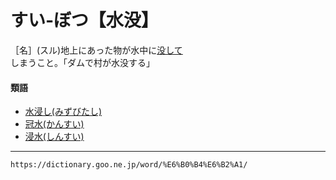 # すい‐ぼつ【水没】

［名］(スル)地上にあった物が水中に[没して](ぼっする（没する）)しまうこと。「ダムで村が水没する」

#### 類語

-   [水浸し(みずびたし)](https://dictionary.goo.ne.jp/word/%E6%B0%B4%E6%B5%B8%E3%81%97/#jn-211836)
-   [冠水(かんすい)](https://dictionary.goo.ne.jp/word/%E5%86%A0%E6%B0%B4/#jn-48601)
-   [浸水(しんすい)](https://dictionary.goo.ne.jp/word/%E6%B5%B8%E6%B0%B4/#jn-114674)

---
`https://dictionary.goo.ne.jp/word/%E6%B0%B4%E6%B2%A1/`